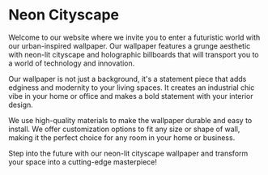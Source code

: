 <!--font:Poppins-->

# Neon Cityscape

Welcome to our website where we invite you to enter a futuristic world with our urban-inspired wallpaper. Our wallpaper features a grunge aesthetic with neon-lit cityscape and holographic billboards that will transport you to a world of technology and innovation.

Our wallpaper is not just a background, it's a statement piece that adds edginess and modernity to your living spaces. It creates an industrial chic vibe in your home or office and makes a bold statement with your interior design.

We use high-quality materials to make the wallpaper durable and easy to install. We offer customization options to fit any size or shape of wall, making it the perfect choice for any room in your home or business.

Step into the future with our neon-lit cityscape wallpaper and transform your space into a cutting-edge masterpiece!

<!--

Write me markdown content of website with wallpaper:

"An urban-inspired wallpaper with a grunge aesthetic, featuring a neon-lit cityscape with futuristic elements such as holographic billboards."

The header of the page should not be copy of the text but rather a real content of the website which is using this wallpaper.


---


# Futuristic Cityscape Wallpaper

Welcome to our website featuring an urban-inspired wallpaper with a grunge aesthetic. Our wallpaper showcases a neon-lit cityscape with futuristic elements, including holographic billboards that will transport you to a world of technology and innovation.

This wallpaper is perfect for those who want to add a touch of edginess and modernity to their living spaces. Whether you're looking to create an industrial chic vibe in your home or office, or simply want to make a statement with your interior design, our wallpaper is sure to impress.

Made from high-quality materials, our wallpaper is durable and easy to install. It's also customizable to fit any size or shape of wall, making it the perfect choice for any room in your home or business.

So why wait? Order your futuristic cityscape wallpaper today and transform your space into a cutting-edge masterpiece!


---


Heading should not include word "wallpaper". The website should not be about the wallpaper itself, wallpaper is just a related background, rewrite whole content.


---


# Step into the Futuristic World of Neon-Lit Cityscape

Welcome to our website where we bring you a glimpse of the future with our urban-inspired wallpaper. Our wallpaper features a grunge aesthetic with neon-lit cityscape and futuristic elements such as holographic billboards that will transport you to a world of technology and innovation.

If you're looking to add a touch of edginess and modernity to your living spaces, our wallpaper is perfect for you. It creates an industrial chic vibe in your home or office and makes a statement with your interior design.

Our high-quality materials make the wallpaper durable and easy to install. We offer customization options to fit any size or shape of wall, making it the perfect choice for any room in your home or business.

Step into the future with our neon-lit cityscape wallpaper and transform your space into a cutting-edge masterpiece!


---


Heading is too long, rewrite whole content.


---


# Discover the Futuristic World of Neon-Lit Cityscape

Welcome to our website where we invite you to discover a glimpse of the future with our urban-inspired wallpaper. Our wallpaper features a grunge aesthetic with neon-lit cityscape and futuristic elements such as holographic billboards that will transport you to a world of technology and innovation.

Our wallpaper is not just a simple background, it's a statement piece that adds edginess and modernity to your living spaces. It creates an industrial chic vibe in your home or office and makes a bold statement with your interior design.

We use high-quality materials to make the wallpaper durable and easy to install. We offer customization options to fit any size or shape of wall, making it the perfect choice for any room in your home or business.

Step into the future with our neon-lit cityscape wallpaper and transform your space into a cutting-edge masterpiece!


---


Heading is too long, rewrite whole content.


---


# Enter the World of Neon-Lit Cityscape

Welcome to our website where we invite you to enter a futuristic world with our urban-inspired wallpaper. Our wallpaper features a grunge aesthetic with neon-lit cityscape and holographic billboards that will transport you to a world of technology and innovation.

Our wallpaper is not just a background, it's a statement piece that adds edginess and modernity to your living spaces. It creates an industrial chic vibe in your home or office and makes a bold statement with your interior design.

We use high-quality materials to make the wallpaper durable and easy to install. We offer customization options to fit any size or shape of wall, making it the perfect choice for any room in your home or business.

Step into the future with our neon-lit cityscape wallpaper and transform your space into a cutting-edge masterpiece!


---


Write me a Google font which is best fitting for the website.

Pick from the list:
- Lobster
- Open Sans
- Poppins
- Lato
- Montserrat
- Roboto
- Raleway
- IBM Plex Sans
- Barlow Condensed
- Playfair Display
- Alegreya
- Orbitron
- Futura
- Dancing Script
- Great Vibes
- Exo 2
- Inter


Write just the font name nothing else.


---


Poppins

-->
